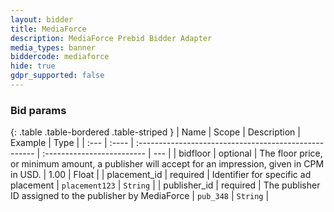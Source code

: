 ```yaml
---
layout: bidder
title: MediaForce
description: MediaForce Prebid Bidder Adapter
media_types: banner 
biddercode: mediaforce
hide: true
gdpr_supported: false
---
```


### Bid params

{: .table .table-bordered .table-striped }
| Name          | Scope    | Description                                            | Example                     | Type |
| :---          | :----    | :----------------------------------------------------  | :-------------------------  | --- |
| bidfloor | optional | The floor price, or minimum amount, a publisher will accept for an impression, given in CPM in USD. | 1.00 | Float |
| placement_id | required | Identifier for specific ad placement | `placement123`  | `String` |
| publisher_id | required | The publisher ID assigned to the publisher by MediaForce | `pub_348`  | `String` |
